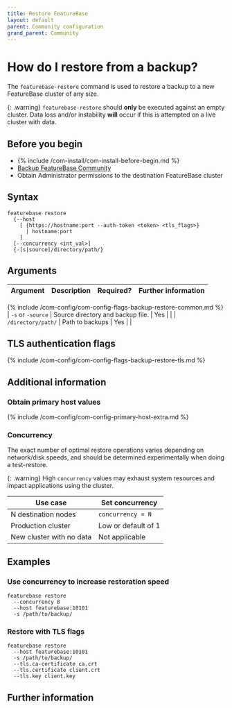 ```yaml
---
title: Restore FeatureBase
layout: default
parent: Community configuration
grand_parent: Community
---
```


# How do I restore from a backup?

The `featurebase-restore` command is used to restore a backup to a new FeatureBase cluster of any size.

{: .warning}
`featurebase-restore` should **only** be executed against an empty cluster. Data loss and/or instability **will** occur if this is attempted on a live cluster with data.

## Before you begin

* {% include /com-install/com-install-before-begin.md %}
* [Backup FeatureBase Community](/docs/community/com-config/com-config-backup)
* Obtain Administrator permissions to the destination FeatureBase cluster

## Syntax

```
featurebase restore
  {--host
    [ {https://hostname:port --auth-token <token> <tls_flags>}
      | hostname:port
    ]
  [--concurrency <int_val>]
  {-[s|source]/directory/path/}
```

## Arguments

| Argument | Description | Required? | Further information |
|---|---|---|---|
{% include /com-config/com-config-flags-backup-restore-common.md %}
| `-s` or `-source` | Source directory and backup file. | Yes |  |
| `/directory/path/` | Path to backups | Yes |  |

## TLS authentication flags

{% include /com-config/com-config-flags-backup-restore-tls.md %}

## Additional information

### Obtain primary host values

{% include /com-config/com-config-primary-host-extra.md %}

### Concurrency

The exact number of optimal restore operations varies depending on network/disk speeds, and should be determined experimentally when doing a test-restore.

{: .warning}
High `concurrency` values may exhaust system resources and impact applications using the cluster.

| Use case | Set concurrency |
|---|---|
| N destination nodes | `concurrency = N` | <!--In most scenarios, one per node is a reasonable conservative selection.-->
| Production cluster | Low or default of 1 |
| New cluster with no data | Not applicable |

## Examples

### Use concurrency to increase restoration speed

```
featurebase restore
  --concurrency 8
  --host featurebase:10101
  -s /path/to/backup/
```

### Restore with TLS flags

```
featurebase restore
  --host featurebase:10101
  -s /path/to/backup/
  --tls.ca-certificate ca.crt
  --tls.certificate client.crt
  --tls.key client.key
```

## Further information
